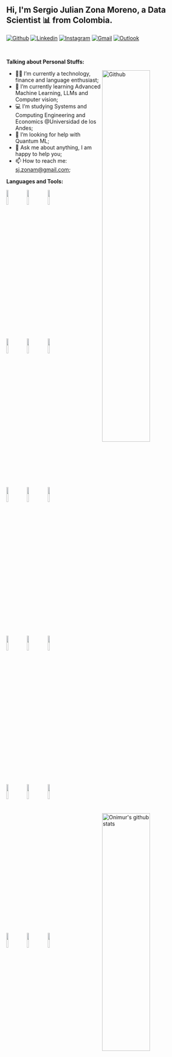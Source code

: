 <!-- Your title -->
## Hi, I'm Sergio Julian Zona Moreno, a Data Scientist 📊 from Colombia.

<!-- Your badges
You can use the website to generate badges: https://shields.io/
-->

[![Github](https://img.shields.io/badge/-Github-000?style=flat&logo=Github&logoColor=white)](https://github.com/SergioZona)
[![Linkedin](https://img.shields.io/badge/-LinkedIn-blue?style=flat&logo=Linkedin&logoColor=white)](https://www.linkedin.com/in/sergio-julian-zona-moreno/)
[![Instagram](https://img.shields.io/badge/-Instagram-5B42C4?style=flat&labelColor=5B42C4&logo=instagram&logoColor=white)](https://www.instagram.com/sj.zonam/)
[![Gmail](https://img.shields.io/badge/-Gmail-c14438?style=flat&logo=Gmail&logoColor=white)](mailto:sj.zonam@gmail.com)
[![Outlook](https://img.shields.io/badge/-Outlook-0078D4?style=flat&logo=Microsoft-Outlook&logoColor=white)](mailto:sj.zona@uniandes.edu.co)

&nbsp;

<!-- Talking about you -->
**Talking about Personal Stuffs:**

<!-- Any image aligned to the right. Beware the width -->
<img width="50%" align="right" alt="Github" src="https://img.freepik.com/free-photo/professional-programmer-working-late-dark-office_1098-18705.jpg?t=st=1654467317~exp=1654467917~hmac=19c56059047de50ff933ce5340bac0748a5ffa8ed039b61841b3b44f43c6c943&w=826" />

- 🙎🏻‍ I’m currently a technology, finance and language enthusiast;
- 🌱 I’m currently learning Advanced Machine Learning, LLMs and Computer vision; 
- 💻 I’m studying Systems and Computing Engineering and Economics @Universidad de los Andes;
- 🤔 I’m looking for help with Quantum ML;
- 💬 Ask me about anything, I am happy to help you;
- 📫 How to reach me: sj.zonam@gmail.com;

**Languages and Tools:** 

<!-- Your github readme stats
You can use this api: https://github.com/anuraghazra/github-readme-stats
-->
<p>
  <a href="https://github.com/onimur/handle-path-oz">
    <img width="50%" align="right" height="40%" alt="Onimur's github stats" src="https://github-readme-stats.vercel.app/api?username=JulianP911&show_icons=true&hide_border=true" />
  </a>
  
  <!-- Your languages and tools. Be careful with the alignment. 
  You can use this sites to get logos: https://www.vectorlogo.zone or https://simpleicons.org/
  -->
  <code><img width="10%" src="https://www.vectorlogo.zone/logos/java/java-ar21.svg"></code>
  <code><img width="10%" src="https://www.vectorlogo.zone/logos/python/python-ar21.svg"></code>
  <code><img width="10%" src="https://www.vectorlogo.zone/logos/w3_html5/w3_html5-ar21.svg"></code>
  <br />
  <code><img width="10%" src="https://www.vectorlogo.zone/logos/getbootstrap/getbootstrap-ar21.svg"></code>
  <code><img width="10%" src="https://www.vectorlogo.zone/logos/javascript/javascript-ar21.svg"></code>
  <code><img width="10%" src="https://www.vectorlogo.zone/logos/json/json-ar21.svg"></code>
  <br />
  <code><img width="10%" src="https://www.vectorlogo.zone/logos/nodejs/nodejs-horizontal.svg"></code>
  <code><img width="10%" src="https://www.vectorlogo.zone/logos/firebase/firebase-ar21.svg"></code>
  <code><img width="10%" src="https://www.vectorlogo.zone/logos/reactjs/reactjs-ar21.svg"></code>
  <br />
  <code><img width="10%" src="https://www.vectorlogo.zone/logos/angular/angular-ar21.svg"></code>
  <code><img width="10%" src="https://www.vectorlogo.zone/logos/eclipse/eclipse-ar21.svg"></code>
  <code><img width="10%" src="https://www.vectorlogo.zone/logos/visualstudio_code/visualstudio_code-ar21.svg"></code>
  <br />
  <code><img width="10%" src="https://www.vectorlogo.zone/logos/djangoproject/djangoproject-ar21.svg"></code>
  <code><img width="10%" src="https://www.vectorlogo.zone/logos/heroku/heroku-ar21.svg"></code>
  <code><img width="10%" src="https://www.vectorlogo.zone/logos/flutterio/flutterio-ar21.svg"></code>
  <br />
  <code><img width="10%" src="https://www.vectorlogo.zone/logos/auth0/auth0-ar21.svg"></code>
  <code><img width="10%" src="https://www.vectorlogo.zone/logos/sap/sap-ar21.svg"></code>
  <code><img width="10%" src="https://www.vectorlogo.zone/logos/getpostman/getpostman-ar21.svg"></code>
</p>
